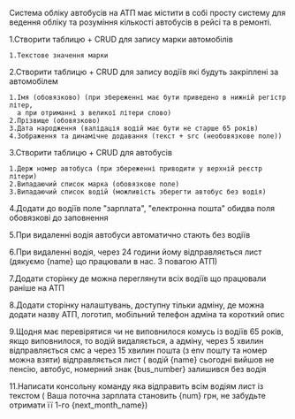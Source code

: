Система обліку автобусів на АТП має містити в собі просту систему для ведення обліку
та розуміння кількості автобусів в рейсі та в ремонті.

1.Створити таблицю + CRUD для запису марки автомобілів

    1.Текстове значення марки

2.Створити таблицю + CRUD для запису водіїв які будуть закріплені за автомобілем

    1.Імя (обовязково) (при збереженні має бути приведено в нижній регістр літер,
      а при отриманні з великої літери слово)
    2.Прізвище (обовязково)
    3.Дата народження (валідація водій має бути не старше 65 років)
    4.Зображення та динамічне додавання (текст + src (необовязкове поле))

3.Створити таблицю + CRUD для автобусів

    1.Держ номер автобуса (при збереженні приводити у верхній реєстр літери)
    2.Випадаючий список марка (обовязкове поле)
    3.Випадаючий список водій (можливість зберегти автобус без водія)

4.Додати до водіїв поле "зарплата", "електронна пошта" обидва поля обовязкові до заповнення

5.При видаленні водія автобуси автоматично стають без водіїв

6.При видаленні водія, через 24 години йому відправляється лист (дякуємо {name} що працювали в нас. З повагою АТП)

7.Додати сторінку де можна переглянути всіх водіїв що працювали раніше на АТП

8.Додати сторінку налаштувань, доступну тільки адміну, де можна додати назву АТП, логотип,
    мобільний телефон адміна та короткий опис

9.Щодня має перевірятися чи не виповнилося комусь із водіїв 65 років, якщо виповнилося,
    то водій видаляється, а адміну, через 5 хвилин відправляється смс а через 15 хвилин 
    пошта (з env пошту та номер можна взяти) відправляється лист ( водій {name} сьогодні вийшов не пенсію, 
    автобус, номерний знак {bus_number} залишився без водія

11.Написати консольну команду яка відправить всім водіям лист із текстом ( Ваша поточна зарплата 
    становить {num} грн, не забудьте отримати її 1-го {next_month_name})

